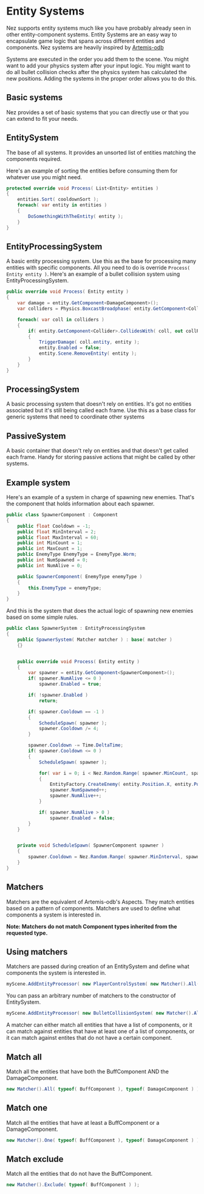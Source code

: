 Entity Systems
============
Nez supports entity systems much like you have probably already seen in other entity-component systems. Entity Systems are an easy way to encapsulate game logic that spans across different entities and components. Nez systems are heavily inspired by [Artemis-odb](https://github.com/junkdog/artemis-odb)

Systems are executed in the order you add them to the scene. You might want to add your physics system after your input logic. You might want to do all bullet collision checks after the physics system has calculated the new positions. Adding the systems in the proper order allows you to do this.


## Basic systems
Nez provides a set of basic systems that you can directly use or that you can extend to fit your needs.


## EntitySystem
The base of all systems. It provides an unsorted list of entities matching the components required.

Here's an example of sorting the entities before consuming them for whatever use you might need.

```cs
protected override void Process( List<Entity> entities )
{
	entities.Sort( cooldownSort );
	foreach( var entity in entities )
	{
		DoSomethingWithTheEntity( entity );
	}
}
```


## EntityProcessingSystem
A basic entity processing system. Use this as the base for processing many entities with specific components. All you need to do is override `Process( Entity entity )`. Here's an example of a bullet collision system using EntityProcessingSystem.

```cs
public override void Process( Entity entity )
{
	var damage = entity.GetComponent<DamageComponent>();
	var colliders = Physics.BoxcastBroadphase( entity.GetComponent<Collider>.bounds, damage.LayerMask );

	foreach( var coll in colliders )
	{
		if( entity.GetComponent<Collider>.CollidesWith( coll, out collResult ) )
		{
			TriggerDamage( coll.entity, entity );
			entity.Enabled = false;
			entity.Scene.RemoveEntity( entity );
		}
	}
}
```


## ProcessingSystem
A basic processing system that doesn't rely on entities. It's got no entities associated but it's still being called each frame. Use this as a base class for generic systems that need to coordinate other systems


## PassiveSystem
A basic container that doesn't rely on entities and that doesn't get called each frame. Handy for storing passive actions that might be called by other systems.


## Example system
Here's an example of a system in charge of spawning new enemies. That's the component that holds information about each spawner.

```cs
public class SpawnerComponent : Component
{
	public float Cooldown = -1;
	public float MinInterval = 2;
	public float MaxInterval = 60;
	public int MinCount = 1;
	public int MaxCount = 1;
	public EnemyType EnemyType = EnemyType.Worm;
	public int NumSpawned = 0;
	public int NumAlive = 0;

	public SpawnerComponent( EnemyType enemyType )
	{
		this.EnemyType = enemyType;
	}
}
```

And this is the system that does the actual logic of spawning new enemies based on some simple rules.

```cs
public class SpawnerSystem : EntityProcessingSystem
{
	public SpawnerSystem( Matcher matcher ) : base( matcher )
	{}


	public override void Process( Entity entity )
	{
		var spawner = entity.GetComponent<SpawnerComponent>();
		if( spawner.NumAlive <= 0 )
			spawner.Enabled = true;

		if( !spawner.Enabled )
			return;

		if( spawner.Cooldown == -1 )
		{
			ScheduleSpawn( spawner );
			spawner.Cooldown /= 4;
		}

		spawner.Cooldown -= Time.DeltaTime;
		if( spawner.Cooldown <= 0 )
		{
			ScheduleSpawn( spawner );

			for( var i = 0; i < Nez.Random.Range( spawner.MinCount, spawner.MaxCount ); i++ )
			{
				EntityFactory.CreateEnemy( entity.Position.X, entity.Position.Y, spawner.EnemyType, entity );
				spawner.NumSpawned++;
				spawner.NumAlive++;
			}

			if( spawner.NumAlive > 0 )
				spawner.Enabled = false;
		}
	}


	private void ScheduleSpawn( SpawnerComponent spawner )
	{
		spawner.Cooldown = Nez.Random.Range( spawner.MinInterval, spawner.MaxInterval );
	}
}
```


## Matchers
Matchers are the equivalent of Artemis-odb's Aspects. They match entities based on a pattern of components. Matchers are used to define what components a system is interested in.

**Note: Matchers do not match Component types inherited from the requested type.**

## Using matchers
Matchers are passed during creation of an EntitySystem and define what components the system is interested in.

```cs
myScene.AddEntityProcessor( new PlayerControlSystem( new Matcher().All( typeof( PlayerControlComponent ) ) ) );
```

You can pass an arbitrary number of matchers to the constructor of EntitySystem.

```cs
myScene.AddEntityProcessor( new BulletCollisionSystem( new Matcher().All( typeof( DamageComponent ), typeof( BulletComponent ) ) ) );
```

A matcher can either match all entities that have a list of components, or it can match against entities that have at least one of a list of components, or it can match against entites that do not have a certain component.


## Match all
Match all the entities that have both the BuffComponent AND the DamageComponent.

```cs
new Matcher().All( typeof( BuffComponent ), typeof( DamageComponent ) );
```


## Match one
Match all the entities that have at least a BuffComponent or a DamageComponent.

```cs
new Matcher().One( typeof( BuffComponent ), typeof( DamageComponent ) );
```


## Match exclude
Match all the entities that do not have the BuffComponent.

```cs
new Matcher().Exclude( typeof( BuffComponent ) );
```
